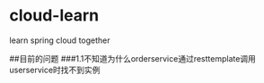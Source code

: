 # cloud-learn
learn spring cloud together

##目前的问题
###1.1不知道为什么orderservice通过resttemplate调用userservice时找不到实例